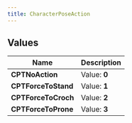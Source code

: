 ```yaml
---
title: CharacterPoseAction
---
```


## Values

| Name | Description |
| ---- | ----------- |
| **CPTNoAction** | Value: **0** |
| **CPTForceToStand** | Value: **1** |
| **CPTForceToCroch** | Value: **2** |
| **CPTForceToProne** | Value: **3** |

